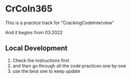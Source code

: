 # CrCoIn365
This is a practice track for "CrackingCodeInterview"

And it begins from 03.2022

## Local Development 
1. Check the instructions first 
2. and then go through all the code practices one by one
3. use the best one to keep update